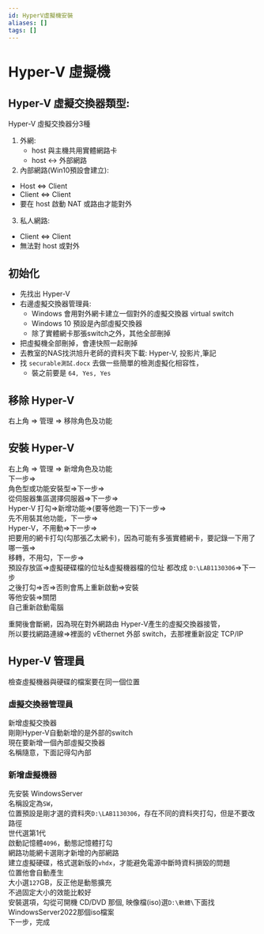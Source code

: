 ```yaml
---
id: HyperV虛擬機安裝
aliases: []
tags: []
---
```


# Hyper-V 虛擬機

## Hyper-V 虛擬交換器類型:

Hyper-V 虛擬交換器分3種

1. 外網:
    - host 與主機共用實體網路卡
    - host <-> 外部網路
2. 內部網路(Win10預設會建立):

-   Host <=> Client
-   Client <=> Client
-   要在 host 啟動 NAT 或路由才能對外

3. 私人網路:

-   Client <=> Client
-   無法對 host 或對外

## 初始化

-   先找出 Hyper-V
-   右邊虛擬交換器管理員:
    -   Windows 會用對外網卡建立一個對外的虛擬交換器 virtual switch
    -   Windows 10 預設是內部虛擬交換器
    -   除了實體網卡那張switch之外，其他全部刪掉
-   把虛擬機全部刪掉，會連快照一起刪掉
-   去教室的NAS找洪旭升老師的資料夾下載: Hyper-V, 投影片,筆記
-   找 `securable測試.docx` 去做一些簡單的檢測虛擬化相容性，
    -   裝之前要是 `64, Yes, Yes`

## 移除 Hyper-V

右上角 => 管理 => 移除角色及功能

## 安裝 Hyper-V

右上角 => 管理 => 新增角色及功能  
下一步=>  
角色型或功能安裝型=>下一步=>  
從伺服器集區選擇伺服器=>下一步=>  
Hyper-V 打勾=>新增功能=>(要等他跑一下)下一步=>  
先不用裝其他功能，下一步=>  
Hyper-V，不用動=>下一步=>  
把要用的網卡打勾(勾那張乙太網卡)，因為可能有多張實體網卡，要記錄一下用了哪一張=>  
移轉，不用勾，下一步=>  
預設存放區=>虛擬硬碟檔的位址&虛擬機器檔的位址 都改成 `D:\LAB1130306`=>下一步  
之後打勾=>否=>否則會馬上重新啟動=>安裝  
等他安裝=>關閉  
自己重新啟動電腦

重開後會斷網，因為現在對外網路由 Hyper-V產生的虛擬交換器接管，  
所以要找網路連線=>裡面的 vEthernet 外部 switch，去那裡重新設定 TCP/IP

## Hyper-V 管理員

檢查虛擬機器與硬碟的檔案要在同一個位置

### 虛擬交換器管理員

新增虛擬交換器  
剛剛Hyper-V自動新增的是外部的switch  
現在要新增一個內部虛擬交換器  
名稱隨意，下面記得勾內部

### 新增虛擬機器

先安裝 WindowsServer  
名稱設定為`SW`，  
位置預設是剛才選的資料夾`D:\LAB1130306`，存在不同的資料夾打勾，但是不要改路徑  
世代選第1代  
啟動記憶體`4096`，動態記憶體打勾  
網路功能網卡選剛才新增的內部網路  
建立虛擬硬碟，格式選新版的`vhdx`，才能避免電源中斷時資料損毀的問題  
位置他會自動產生  
大小選`127`GB，反正他是動態擴充  
不過固定大小的效能比較好  
安裝選項，勾從可開機 CD/DVD 那個, 映像檔(iso)選`D:\軟體\`下面找WindowsServer2022那個iso檔案  
下一步，完成

